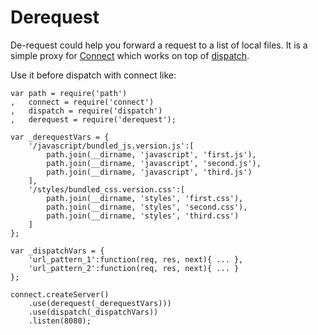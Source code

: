 # Derequest

De-request could help you forward a request to a list of local files. It is a simple proxy for [Connect](http://github.com/senchalabs/connect) which works on top of [dispatch](http://github.com/caolan/dispatch).

Use it before dispatch with connect like:

	var path = require('path')
	,	connect = require('connect')
	,	dispatch = require('dispatch')
	,	derequest = require('derequest');

	var _derequestVars = {
		'/javascript/bundled_js.version.js':[
			path.join(__dirname, 'javascript', 'first.js'),
			path.join(__dirname, 'javascript', 'second.js'),
			path.join(__dirname, 'javascript', 'third.js')
		],
		'/styles/bundled_css.version.css':[
			path.join(__dirname, 'styles', 'first.css'),
			path.join(__dirname, 'styles', 'second.css'),
			path.join(__dirname, 'styles', 'third.css')
		]
	};

	var _dispatchVars = {
		'url_pattern_1':function(req, res, next){ ... },
		'url_pattern_2':function(req, res, next){ ... }
	};

	connect.createServer()
		.use(derequest(_derequestVars)))
		.use(dispatch(_dispatchVars))
		.listen(8080);


